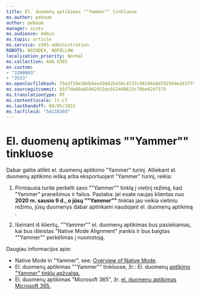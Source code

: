 ```yaml
---
title: El. duomenų aptikimas ""Yammer"" tinkluose
ms.author: pebaum
author: pebaum
manager: scotv
ms.audience: Admin
ms.topic: article
ms.service: o365-administration
ROBOTS: NOINDEX, NOFOLLOW
localization_priority: Normal
ms.collection: Adm_O365
ms.custom:
- "3200003"
- "3533"
ms.openlocfilehash: f5e2f29e30db5ee2b042b43dc4737c90198ebd7025b9e1637f922b655a1a3f83
ms.sourcegitcommit: b5f7da89a650d2915dc652449623c78be6247175
ms.translationtype: MT
ms.contentlocale: lt-LT
ms.lasthandoff: 08/05/2021
ms.locfileid: "54118393"
---
```

# <a name="ediscovery-in-yammer-networks"></a>El. duomenų aptikimas ""Yammer"" tinkluose

Dabar galite atlikti el. duomenų aptikimo "Yammer" turinį.  Atliekant el. duomenų aptikimo iešką arba eksportuojant "Yammer" turinį, reikia:

1. Pirmiausia turite perkelti savo ""Yammer"" tinklą į vietinį režimą, kad "Yammer" pranešimus ir failus. Pastaba: jei esate naujas klientas nuo **2020 m. sausio 9 d., o jūsų ""Yammer""** tinklas jau veikia vietiniu režimu, jūsų duomenys dabar aptinkami naudojant el. duomenų aptikimą .

2. Išeinant iš klientų, ""Yammer"" el. duomenų aptikimas bus pasiekiamas, kai bus išleistas "Native Mode Alignment" įrankis ir bus baigtas ""Yammer"" perkėlimas į nuomotoją.

Daugiau informacijos apie:

- Native Mode in "Yammer", see: [Overview of Native Mode](https://docs.microsoft.com/yammer/configure-your-yammer-network/overview-native-mode).
- El. duomenų aptikimas ""Yammer"" tinkluose, žr.: El. duomenų [aptikimo "Yammer" tinklų apžvalga.](https://docs.microsoft.com/yammer/manage-security-and-compliance/overview-of-ediscovery)
- El. duomenų aptikimas "Microsoft 365", žr. [el. duomenų aptikimas Microsoft 365.](https://docs.microsoft.com/microsoft-365/compliance/ediscovery)
